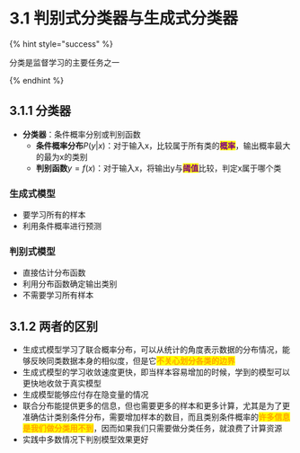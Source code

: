 # 3.1 判别式分类器与生成式分类器

{% hint style="success" %}

分类是监督学习的主要任务之一

{% endhint %}



## 3.1.1 分类器

- **分类器**：条件概率分别或判别函数
  - **条件概率分布**$P(y|x)$：对于输入x，比较属于所有类的<mark style="color:purple;">**概率**</mark>，输出概率最大的最为x的类别
  - **判别函数**$y=f(x)$：对于输入x，将输出y与<mark style="color:purple;">**阈值**</mark>比较，判定x属于哪个类





### 生成式模型

- 要学习所有的样本
- 利用条件概率进行预测



### 判别式模型

- 直接估计分布函数
- 利用分布函数确定输出类别
- 不需要学习所有样本



## 3.1.2 两者的区别

- 生成式模型学习了联合概率分布，可以从统计的角度表示数据的分布情况，能够反映同类数据本身的相似度，但是它<mark style="color:orange;">**不关心划分各类的边界**</mark>
- 生成式模型的学习收敛速度更快，即当样本容易增加的时候，学到的模型可以更快地收敛于真实模型
- 生成模型能够应付存在隐变量的情况
- 联合分布能提供更多的信息，但也需要更多的样本和更多计算，尤其是为了更准确估计类别条件分布，需要增加样本的数目，而且类别条件概率的<mark style="color:orange;">**许多信息是我们做分类用不到**</mark>，因而如果我们只需要做分类任务，就浪费了计算资源
- 实践中多数情况下判别模型效果更好
